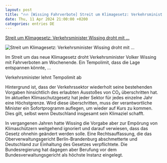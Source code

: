 ```yaml
---
layout: post
title: "🔥🔥 [Wissing Fahrverbote] Streit um Klimagesetz: Verkehrsminister Wissing droht mit ..."
date: Thu, 11 Apr 2024 21:00:00 +0200
categories: entries DE
---
```

[Streit um Klimagesetz: Verkehrsminister Wissing droht mit ...](https://www.manager-magazin.de/politik/deutschland/verkehrsminister-wissing-droht-mit-wochenend-fahrverbot-a-108d18c9-a20d-4d67-bcce-9c73c53cfe70)

![Streit um Klimagesetz: Verkehrsminister Wissing droht mit ...](https://cdn.prod.www.manager-magazin.de/images/65fd4b58-1c91-4ca6-ab42-9bef94a84cfb_w1200_r1.778_fpx67.34_fpy45.jpg)

Im Streit um das neue Klimagesetz droht Verkehrsminister Volker Wissing mit Fahrverboten am Wochenende. Ein Tempolimit, dass die Lage entspannen könnte, ...

Verkehrsminister lehnt Tempolimit ab

Hintergrund ist, dass der Verkehrssektor wiederholt seine bestehenden Vorgaben hinsichtlich des erlaubten Ausstoßes von CO₂ überschritten hat. Im aktuellen Klimaschutzgesetz hat jeder Sektor für jedes einzelne Jahr eine Höchstgrenze. Wird diese überschritten, muss der verantwortliche Minister ein Sofortprogramm auflegen, um wieder auf Kurs zu kommen. Dies gilt, selbst wenn Deutschland insgesamt sein Klimaziel schafft.

In vergangenen Jahren hatte Wissing die Vorgabe aber zur Empörung von Klimaschützern weitgehend ignoriert und darauf verwiesen, dass das Gesetz ohnehin geändert werden solle. Eine Rechtsauffassung, die das Oberverwaltungsgericht Berlin-Brandenburg abschmetterte und Deutschland zur Einhaltung des Gesetzes verpflichtete. Die Bundesregierung hat dagegen aber Berufung vor dem Bundesverwaltungsgericht als höchste Instanz eingelegt.

